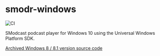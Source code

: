 # smodr-windows

![CI](https://github.com/cascadiacollections/smod-windows/workflows/CI/badge.svg)

SModcast podcast player for Windows 10 using the Universal Windows Platform SDK.

[Archived Windows 8 / 8.1 version source code](https://github.com/cascadiacollections/SModr-Windows)
